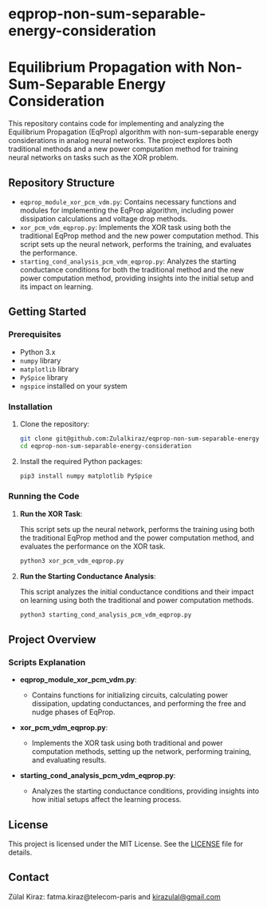 # eqprop-non-sum-separable-energy-consideration

# Equilibrium Propagation with Non-Sum-Separable Energy Consideration

This repository contains code for implementing and analyzing the Equilibrium Propagation (EqProp) algorithm with non-sum-separable energy considerations in analog neural networks. The project explores both traditional methods and a new power computation method for training neural networks on tasks such as the XOR problem.

## Repository Structure

- `eqprop_module_xor_pcm_vdm.py`: Contains necessary functions and modules for implementing the EqProp algorithm, including power dissipation calculations and voltage drop methods.
- `xor_pcm_vdm_eqprop.py`: Implements the XOR task using both the traditional EqProp method and the new power computation method. This script sets up the neural network, performs the training, and evaluates the performance.
- `starting_cond_analysis_pcm_vdm_eqprop.py`: Analyzes the starting conductance conditions for both the traditional method and the new power computation method, providing insights into the initial setup and its impact on learning.

## Getting Started

### Prerequisites

- Python 3.x
- `numpy` library
- `matplotlib` library
- `PySpice` library
- `ngspice` installed on your system

### Installation

1. Clone the repository:

    ```bash
    git clone git@github.com:Zulalkiraz/eqprop-non-sum-separable-energy-consideration.git
    cd eqprop-non-sum-separable-energy-consideration
    ```

2. Install the required Python packages:

    ```bash
    pip3 install numpy matplotlib PySpice
    ```

### Running the Code

1. **Run the XOR Task**:

    This script sets up the neural network, performs the training using both the traditional EqProp method and the power computation method, and evaluates the performance on the XOR task.

    ```bash
    python3 xor_pcm_vdm_eqprop.py
    ```

2. **Run the Starting Conductance Analysis**:

    This script analyzes the initial conductance conditions and their impact on learning using both the traditional and power computation methods.

    ```bash
    python3 starting_cond_analysis_pcm_vdm_eqprop.py
    ```

## Project Overview


### Scripts Explanation

- **eqprop_module_xor_pcm_vdm.py**:
  - Contains functions for initializing circuits, calculating power dissipation, updating conductances, and performing the free and nudge phases of EqProp.

- **xor_pcm_vdm_eqprop.py**:
  - Implements the XOR task using both traditional and power computation methods, setting up the network, performing training, and evaluating results.

- **starting_cond_analysis_pcm_vdm_eqprop.py**:
  - Analyzes the starting conductance conditions, providing insights into how initial setups affect the learning process.

## License

This project is licensed under the MIT License. See the [LICENSE](LICENSE) file for details.


## Contact

Zülal Kiraz: fatma.kiraz@telecom-paris and kirazulal@gmail.com
